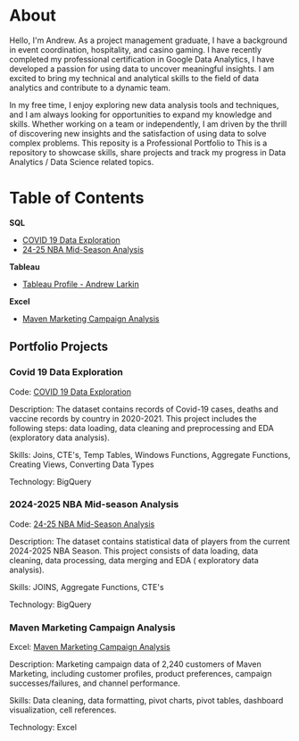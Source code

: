# About
Hello, I'm Andrew. As a project management graduate, I have a background in event coordination, hospitality, and casino gaming. I have recently completed my professional certification in Google Data Analytics, I have developed a passion for using data to uncover meaningful insights. I am excited to bring my technical and analytical skills to the field of data analytics and contribute to a dynamic team.

In my free time, I enjoy exploring new data analysis tools and techniques, and I am always looking for opportunities to expand my knowledge and skills. Whether working on a team or independently, I am driven by the thrill of discovering new insights and the satisfaction of using data to solve complex problems. This reposity is a Professional Portfolio to This is a repository to showcase skills, share projects and track my progress in Data Analytics / Data Science related topics.

# Table of Contents

**SQL**
- [COVID 19 Data Exploration](https://github.com/andrewlarkin21/PortfolioProjects/blob/main/PortfolioProject_Covid.sql)
- [24-25 NBA Mid-Season Analysis](https://github.com/andrewlarkin21/PortfolioProjects/blob/main/2024-2025%20NBA%20Midseason%20Analysis)

**Tableau**
- [Tableau Profile - Andrew Larkin](https://public.tableau.com/app/profile/andrew.larkin/vizzes)

**Excel**
- [Maven Marketing Campaign Analysis](https://1drv.ms/x/c/0a6ec2cb447910cf/EfVOkjs67a5Lt4z4OIiQJU8BhVR_wnrS4QMvaLn0Mx-GEA?e=YLNw1m)

## Portfolio Projects
### Covid 19 Data Exploration
Code: [COVID 19 Data Exploration](https://github.com/andrewlarkin21/PortfolioProjects/blob/main/PortfolioProject_Covid.sql)

Description: The dataset contains records of Covid-19 cases, deaths and vaccine records by country in 2020-2021. This project includes the following steps: data loading, data cleaning and preprocessing and EDA (exploratory data analysis).

Skills: Joins, CTE's, Temp Tables, Windows Functions, Aggregate Functions, Creating Views, Converting Data Types

Technology: BigQuery

### 2024-2025 NBA Mid-season Analysis
Code: [24-25 NBA Mid-Season Analysis](https://github.com/andrewlarkin21/PortfolioProjects/blob/main/2024-2025%20NBA%20Midseason%20Analysis)

Description: The dataset contains statistical data of players from the current 2024-2025 NBA Season. This project consists of data loading, data cleaning, data processing, data merging and EDA ( exploratory data analysis).

Skills: JOINS, Aggregate Functions, CTE's

Technology: BigQuery

### Maven Marketing Campaign Analysis
Excel: [Maven Marketing Campaign Analysis](https://1drv.ms/x/c/0a6ec2cb447910cf/EfVOkjs67a5Lt4z4OIiQJU8BhVR_wnrS4QMvaLn0Mx-GEA?e=YLNw1m)

Description: Marketing campaign data of 2,240 customers of Maven Marketing, including customer profiles, product preferences, campaign successes/failures, and channel performance.

Skills: Data cleaning, data formatting, pivot charts, pivot tables, dashboard visualization, cell references. 

Technology: Excel

